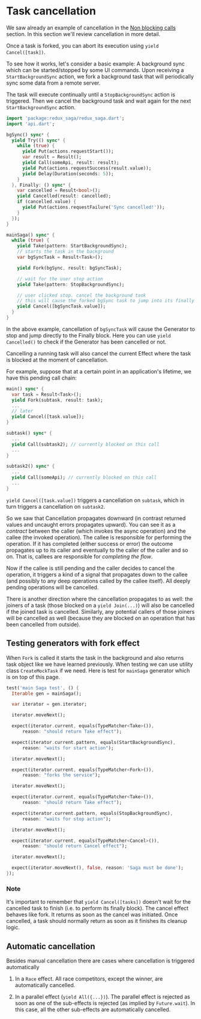 # Task cancellation

We saw already an example of cancellation in the [Non blocking calls](NonBlockingCalls.md) section. In this section we'll review cancellation in more detail.

Once a task is forked, you can abort its execution using `yield Cancel([task])`.

To see how it works, let's consider a basic example: A background sync which can be started/stopped by some UI commands. Upon receiving a `StartBackgroundSync` action, we fork a background task that will periodically sync some data from a remote server.

The task will execute continually until a `StopBackgroundSync` action is triggered. Then we cancel the background task and wait again for the next `StartBackgroundSync` action.

```dart
import 'package:redux_saga/redux_saga.dart';
import 'api.dart';

bgSync() sync* {
  yield Try(() sync* {
    while (true) {
      yield Put(actions.requestStart());
      var result = Result();
      yield Call(someApi, result: result);
      yield Put(actions.requestSuccess(result.value));
      yield Delay(Duration(seconds: 5));
    }
  }, Finally: () sync* {
    var cancelled = Result<bool>();
    yield Cancelled(result: cancelled);
    if (cancelled.value) {
      yield Put(actions.requestFailure('Sync cancelled!'));
    }
  });
}

mainSaga() sync* {
  while (true) {
    yield Take(pattern: StartBackgroundSync);
    // starts the task in the background
    var bgSyncTask = Result<Task>();

    yield Fork(bgSync, result: bgSyncTask);

    // wait for the user stop action
    yield Take(pattern: StopBackgroundSync);

    // user clicked stop. cancel the background task
    // this will cause the forked bgSync task to jump into its finally block
    yield Cancel([bgSyncTask.value]);
  }
}
```

In the above example, cancellation of `bgSyncTask` will cause the Generator to stop and jump directly to the Finally block. Here you can use `yield Cancelled()` to check if the Generator has been cancelled or not.

Cancelling a running task will also cancel the current Effect where the task is blocked at the moment of cancellation.

For example, suppose that at a certain point in an application's lifetime, we have this pending call chain:

```dart
main() sync* {
  var task = Result<Task>();
  yield Fork(subtask, result: task);
  ...
  // later
  yield Cancel([task.value]);
}

subtask() sync* {
  ...
  yield Call(subtask2); // currently blocked on this call
  ...
}

subtask2() sync* {
  ...
  yield Call(someApi); // currently blocked on this call
  ...
}
```

`yield Cancel([task.value])` triggers a cancellation on `subtask`, which in turn triggers a cancellation on `subtask2`.

So we saw that Cancellation propagates downward (in contrast returned values and uncaught errors propagates upward). You can see it as a *contract* between the caller (which invokes the async operation) and the callee (the invoked operation). The callee is responsible for performing the operation. If it has completed (either success or error) the outcome propagates up to its caller and eventually to the caller of the caller and so on. That is, callees are responsible for *completing the flow*.

Now if the callee is still pending and the caller decides to cancel the operation, it triggers a kind of a signal that propagates down to the callee (and possibly to any deep operations called by the callee itself). All deeply pending operations will be cancelled.

There is another direction where the cancellation propagates to as well: the joiners of a task (those blocked on a `yield Join(...)`) will also be cancelled if the joined task is cancelled. Similarly, any potential callers of those joiners will be cancelled as well (because they are blocked on an operation that has been cancelled from outside).

## Testing generators with fork effect

When `Fork` is called it starts the task in the background and also returns task object like we have learned previously. When testing we can use utility class `CreateMockTask` if we need. Here is test for `mainSaga` generator which is on top of this page.

```dart
test('main Saga test', () {
  Iterable gen = mainSaga();

  var iterator = gen.iterator;

  iterator.moveNext();

  expect(iterator.current, equals(TypeMatcher<Take>()),
      reason: "should return Take effect");

  expect(iterator.current.pattern, equals(StartBackgroundSync),
      reason: "waits for start action");

  iterator.moveNext();

  expect(iterator.current, equals(TypeMatcher<Fork>()),
      reason: "forks the service");

  iterator.moveNext();

  expect(iterator.current, equals(TypeMatcher<Take>()),
      reason: "should return Take effect");

  expect(iterator.current.pattern, equals(StopBackgroundSync),
      reason: "waits for stop action");

  iterator.moveNext();

  expect(iterator.current, equals(TypeMatcher<Cancel>()),
      reason: "should return Cancel effect");

  iterator.moveNext();

  expect(iterator.moveNext(), false, reason: 'Saga must be done');
});
```

### Note

It's important to remember that `yield Cancel([tasks])` doesn't wait for the cancelled task to finish (i.e. to perform its finally block). The cancel effect behaves like fork. It returns as soon as the cancel was initiated. Once cancelled, a task should normally return as soon as it finishes its cleanup logic.

## Automatic cancellation

Besides manual cancellation there are cases where cancellation is triggered automatically

1. In a `Race` effect. All race competitors, except the winner, are automatically cancelled.

2. In a parallel effect (`yield All({...})`). The parallel effect is rejected as soon as one of the sub-effects is rejected (as implied by `Future.wait`). In this case, all the other sub-effects are automatically cancelled.
